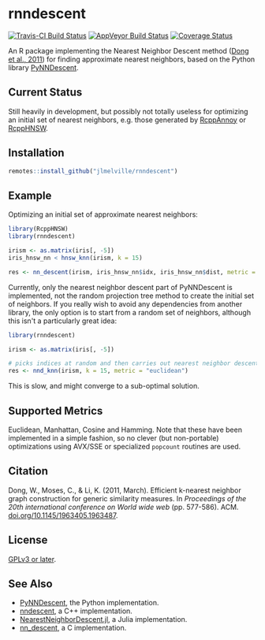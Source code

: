 # rnndescent

[![Travis-CI Build Status](https://travis-ci.org/jlmelville/rnndescent.svg?branch=master)](https://travis-ci.org/jlmelville/rnndescent) [![AppVeyor Build Status](https://ci.appveyor.com/api/projects/status/github/jlmelville/rnndescent?branch=master&svg=true)](https://ci.appveyor.com/project/jlmelville/rnndescent) [![Coverage Status](https://img.shields.io/codecov/c/github/jlmelville/rnndescent/master.svg)](https://codecov.io/github/jlmelville/rnndescent?branch=master)

An R package implementing the Nearest Neighbor Descent method 
([Dong et al., 2011](https://doi.org/10.1145/1963405.1963487)) for finding
approximate nearest neighbors, based on the Python library 
[PyNNDescent](https://github.com/lmcinnes/pynndescent).

## Current Status

Still heavily in development, but possibly not totally useless for optimizing
an initial set of nearest neighbors, e.g. those generated by 
[RcppAnnoy](https://cran.r-project.org/package=RcppAnnoy) or 
[RcppHNSW](https://cran.r-project.org/package=RcppHNSW).

## Installation

```r
remotes::install_github("jlmelville/rnndescent")
```

## Example

Optimizing an initial set of approximate nearest neighbors:

```R
library(RcppHNSW)
library(rnndescent)

irism <- as.matrix(iris[, -5])
iris_hnsw_nn < hnsw_knn(irism, k = 15)

res <- nn_descent(irism, iris_hnsw_nn$idx, iris_hnsw_nn$dist, metric = "euclidean", verbose = TRUE)
```

Currently, only the nearest neighbor descent part of PyNNDescent is implemented,
not the random projection tree method to create the initial set of neighbors. If
you really wish to avoid any dependencies from another library, the only option
is to start from a random set of neighbors, although this isn't a particularly great
idea:

```R
library(rnndescent)

irism <- as.matrix(iris[, -5])

# picks indices at random and then carries out nearest neighbor descent 
res <- nnd_knn(irism, k = 15, metric = "euclidean")
```

This is slow, and might converge to a sub-optimal solution.

## Supported Metrics

Euclidean, Manhattan, Cosine and Hamming. Note that these have been implemented
in a simple fashion, so no clever (but non-portable) optimizations using 
AVX/SSE or specialized `popcount` routines are used.


## Citation

Dong, W., Moses, C., & Li, K. (2011, March). 
Efficient k-nearest neighbor graph construction for generic similarity measures. 
In *Proceedings of the 20th international conference on World wide web* (pp. 577-586). ACM.
[doi.org/10.1145/1963405.1963487](https://doi.org/10.1145/1963405.1963487).

## License

[GPLv3 or later](https://www.gnu.org/licenses/gpl-3.0.txt).

## See Also

* [PyNNDescent](https://github.com/lmcinnes/pynndescent), the Python implementation.
* [nndescent](https://github.com/TatsuyaShirakawa/nndescent), a C++ implementation.
* [NearestNeighborDescent.jl](https://github.com/dillondaudert/NearestNeighborDescent.jl), a Julia implementation.
* [nn_descent](https://github.com/eskomski/nn_descent), a C implementation.


